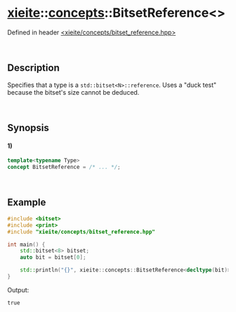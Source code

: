 # [xieite](../../xieite.md)\:\:[concepts](../../concepts.md)\:\:BitsetReference\<\>
Defined in header [<xieite/concepts/bitset_reference.hpp>](../../../include/xieite/concepts/bitset_reference.hpp)

&nbsp;

## Description
Specifies that a type is a `std::bitset<N>::reference`. Uses a "duck test" because the bitset's size cannot be deduced.

&nbsp;

## Synopsis
#### 1)
```cpp
template<typename Type>
concept BitsetReference = /* ... */;
```

&nbsp;

## Example
```cpp
#include <bitset>
#include <print>
#include "xieite/concepts/bitset_reference.hpp"

int main() {
    std::bitset<8> bitset;
    auto bit = bitset[0];

    std::println("{}", xieite::concepts::BitsetReference<decltype(bit)>);
}
```
Output:
```
true
```
